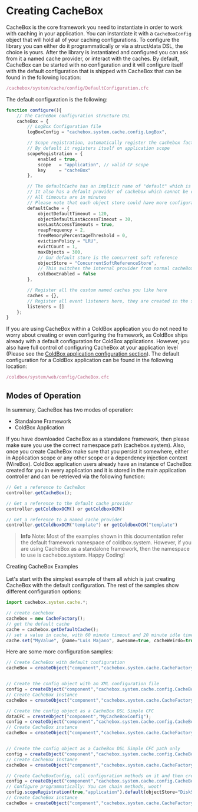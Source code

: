 # Creating CacheBox

CacheBox is the core framework you need to instantiate in order to work with caching in your application. You can instantiate it with a `CacheBoxConfig` object that will hold all of your caching configurations. To configure the library you can either do it programmatically or via a struct/data DSL, the choice is yours. After the library is instantiated and configured you can ask from it a named cache provider, or interact with the caches. By default, CacheBox can be started with no configuration and it will configure itself with the default configuration that is shipped with CacheBox that can be found in the following location:

```javascript
/cachebox/system/cache/config/DefaultConfiguration.cfc
```

The default configuration is the following:

```javascript
function configure(){
    // The CacheBox configuration structure DSL
    cacheBox = {
        // LogBox Configuration file
        logBoxConfig = "cachebox.system.cache.config.LogBox",

        // Scope registration, automatically register the cachebox factory instance on any CF scope
        // By default it registers itself on application scope
        scopeRegistration = {
            enabled = true,
            scope   = "application", // valid CF scope
            key     = "cacheBox"
        },

        // The defaultCache has an implicit name of "default" which is a reserved cache name
        // It also has a default provider of cachebox which cannot be changed.
        // All timeouts are in minutes
        // Please note that each object store could have more configuration properties
        defaultCache = {
            objectDefaultTimeout = 120,
            objectDefaultLastAccessTimeout = 30,
            useLastAccessTimeouts = true,
            reapFrequency = 2,
            freeMemoryPercentageThreshold = 0,
            evictionPolicy = "LRU",
            evictCount = 1,
            maxObjects = 300,
            // Our default store is the concurrent soft reference
            objectStore = "ConcurrentSoftReferenceStore",
            // This switches the internal provider from normal cacheBox to coldbox enabled cachebox
            coldboxEnabled = false
        },

        // Register all the custom named caches you like here
        caches = {},
        // Register all event listeners here, they are created in the specified order
        listeners = []
    };
}
```

If you are using CacheBox within a ColdBox application you do not need to worry about creating or even configuring the framework, as ColdBox ships already with a default configuration for ColdBox applications. However, you also have full control of configuring CacheBox at your application level (Please see the [ColdBox application configuration section](../coldbox_application_enhancements/README.md)). The default configuration for a ColdBox application can be found in the following location:

```javascript
/coldbox/system/web/config/CacheBox.cfc
```
## Modes of Operation
In summary, CacheBox has two modes of operation:

* Standalone Framework
* ColdBox Application

If you have downloaded CacheBox as a standalone framework, then please make sure you use the correct namespace path (cachebox.system). Also, once you create CacheBox make sure that you persist it somewhere, either in Application scope or any other scope or a dependency injection context (WireBox). ColdBox application users already have an instance of CacheBox created for you in every application and it is stored in the main application controller and can be retrieved via the following function:

```javascript
// Get a reference to CacheBox
controller.getCacheBox();

// Get a reference to the default cache provider
controller.getColdboxOCM() or getColdboxOCM()

// Get a reference to a named cache provider
controller.getColdboxOCM("template") or getColdboxOCM("template")
```

> **Info** Note: Most of the examples shown in this documentation refer the default framework namespace of coldbox.system. However, if you are using CacheBox as a standalone framework, then the namespace to use is cachebox.system. Happy Coding!

Creating CacheBox Examples <br>
<br>
 Let's start with the simplest example of them all which is just creating CacheBox with the default configuration. The rest of the samples show different configuration options:

```javascript
import cachebox.system.cache.*;

// create cachebox
cachebox = new CacheFactory();
// get the default cache
cache = cachebox.getDefaultCache();
// set a value in cache, with 60 minute timeout and 20 minute idle timeout.
cache.set("MyValue", {name="Luis Majano", awesome=true, cacheWeirdo=true}, 60,20);
```

Here are some more configuration samples:

```javascript
// Create CacheBox with default configuration
cacheBox = createObject("component","cachebox.system.cache.CacheFactory").init();


// Create the config object with an XML configuration file
config = createObject("component","cachebox.system.cache.config.CacheBoxConfig").init(expandPath('cachebox.xml'));
// Create CacheBox instance
cacheBox = createObject("component","cachebox.system.cache.CacheFactory").init(config);

// Create the config object as a CacheBox DSL Simple CFC
dataCFC = createObject("component","MyCacheBoxConfig");
config = createObject("component","cachebox.system.cache.config.CacheBoxConfig").init(CFCConfig=dataCFC);
// Create CacheBox instance
cacheBox = createObject("component","cachebox.system.cache.CacheFactory").init(config);


// Create the config object as a CacheBox DSL Simple CFC path only
config = createObject("component","cachebox.system.cache.config.CacheBoxConfig").init(CFCConfigPath="MyCacheBoxConfig");
// Create CacheBox instance
cacheBox = createObject("component","cachebox.system.cache.CacheFactory").init(config);

// Create CacheBoxConfig, call configuration methods on it and then create the factory
config = createObject("component","cachebox.system.cache.config.CacheBoxConfig").init();
// Configure programmatically: You can chain methods, woot!
config.scopeRegistration(true,"application").default(objectStore="DiskStore",maxObject=200);
// Create CacheBox instance
cacheBox = createObject("component","cachebox.system.cache.CacheFactory").init(config);
```



